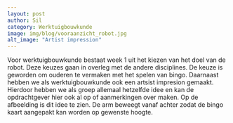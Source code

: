 ```yaml
---
layout: post 
author: Sil 
category: Werktuigbouwkunde 
image: img/blog/vooraanzicht_robot.jpg
alt_image: "Artist impression"
---
```

Voor werktuigbouwkunde bestaat week 1 uit het kiezen van het doel van de robot. Deze keuzes gaan in overleg met de
andere disciplines. De keuze is geworden om ouderen te vermaken met het spelen van bingo. Daarnaast hebben we als
werktuigbouwkunde ook een artsist impresion gemaakt. Hierdoor hebben we als groep allemaal hetzelfde idee en kan de
opdrachtgever hier ook al op of aanmerkingen over maken. Op de afbeelding is dit idee te zien. De arm beweegt vanaf achter zodat de bingo kaart aangepakt kan worden op gewenste hoogte. 
